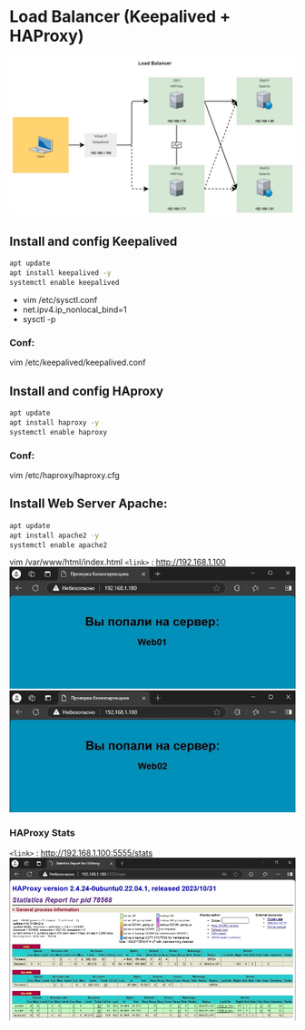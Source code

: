 # Load Balancer (Keepalived + HAProxy)
![Load Balancer](lb.jpg)

##  Install and config Keepalived
```bash
apt update
apt install keepalived -y
systemctl enable keepalived
```
- vim /etc/sysctl.conf
- net.ipv4.ip_nonlocal_bind=1
- sysctl -p
### Conf:
vim /etc/keepalived/keepalived.conf

##  Install and config HAproxy
```bash
apt update
apt install haproxy -y
systemctl enable haproxy
```

### Conf:
vim /etc/haproxy/haproxy.cfg

##  Install Web Server Apache:
```bash
apt update
apt install apache2 -y
systemctl enable apache2
```

vim /var/www/html/index.html
`<link>` : <http://192.168.1.100>
![web server1](web01.jpg)
![web server2](web02.jpg)

### HAProxy Stats
`<link>` : <http://192.168.1.100:5555/stats>
![haproxy stats](haproxy_stats.jpg)
